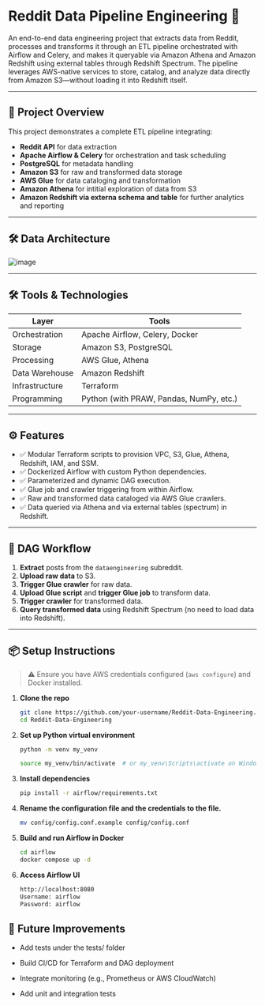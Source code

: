 # Reddit Data Pipeline Engineering 🚀
An end-to-end data engineering project that extracts data from Reddit, processes and transforms it through an ETL pipeline orchestrated with Airflow and Celery, and makes it queryable via Amazon Athena and Amazon Redshift using external tables through Redshift Spectrum. The pipeline leverages AWS-native services to store, catalog, and analyze data directly from Amazon S3—without loading it into Redshift itself.

---

## 📌 Project Overview

This project demonstrates a complete ETL pipeline integrating:

- **Reddit API** for data extraction
- **Apache Airflow & Celery** for orchestration and task scheduling
- **PostgreSQL** for metadata handling
- **Amazon S3** for raw and transformed data storage
- **AWS Glue** for data cataloging and transformation
- **Amazon Athena** for intitial exploration of data from S3
- **Amazon Redshift via externa schema and table** for further analytics and reporting

---

## 🛠️ Data Architecture
![image](https://github.com/Chisomnwa/Reddit-Data-Pipeline-Engineering/blob/main/images/reddit_etl_architecture.png)

---
## 🛠️ Tools & Technologies

| Layer | Tools |
|-------|-------|
| Orchestration | Apache Airflow, Celery, Docker |
| Storage | Amazon S3, PostgreSQL |
| Processing | AWS Glue, Athena |
| Data Warehouse | Amazon Redshift |
| Infrastructure | Terraform |
| Programming | Python (with PRAW, Pandas, NumPy, etc.) |

---

## ⚙️ Features

- ✅ Modular Terraform scripts to provision VPC, S3, Glue, Athena, Redshift, IAM, and SSM.
- ✅ Dockerized Airflow with custom Python dependencies.
- ✅ Parameterized and dynamic DAG execution.
- ✅ Glue job and crawler triggering from within Airflow.
- ✅ Raw and transformed data cataloged via AWS Glue crawlers.
- ✅ Data queried via Athena and via external tables (spectrum) in Redshift.

---

## 🧪 DAG Workflow

1. **Extract** posts from the `dataengineering` subreddit.
2. **Upload raw data** to S3.
3. **Trigger Glue crawler** for raw data.
4. **Upload Glue script** and **trigger Glue job** to transform data.
5. **Trigger crawler** for transformed data.
6. **Query transformed data** using Redshift Spectrum (no need to load data into Redshift).

---
## 📦 Setup Instructions

> ⚠️ Ensure you have AWS credentials configured (`aws configure`) and Docker installed.

1. **Clone the repo**
   ```bash
   git clone https://github.com/your-username/Reddit-Data-Engineering.git
   cd Reddit-Data-Engineering

2. **Set up Python virtual environment**
   ```bash
   python -m venv my_venv

   source my_venv/bin/activate  # or my_venv\Scripts\activate on Windows

3. **Install dependencies**
   ```bash
   pip install -r airflow/requirements.txt

4. **Rename the configuration file and the credentials to the file.**
   ```bash
   mv config/config.conf.example config/config.conf

3. **Build and run Airflow in Docker**
   ```bash
   cd airflow
   docker compose up -d

4. **Access Airflow UI**
   ```bash
   http://localhost:8080
   Username: airflow
   Password: airflow

## 📍 Future Improvements
- Add tests under the tests/ folder

- Build CI/CD for Terraform and DAG deployment

- Integrate monitoring (e.g., Prometheus or AWS CloudWatch)

- Add unit and integration tests

<!--
## 📖 Medium Article
📖 Medium Article
👉 Check out the full walkthrough in the accompanying Medium article: [[Link here]](https://medium.com/@chisomnnamani/building-a-reddit-data-pipeline-220811ed16fa)
-->
